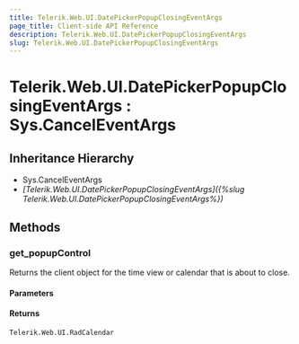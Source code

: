 ```yaml
---
title: Telerik.Web.UI.DatePickerPopupClosingEventArgs
page_title: Client-side API Reference
description: Telerik.Web.UI.DatePickerPopupClosingEventArgs
slug: Telerik.Web.UI.DatePickerPopupClosingEventArgs
---
```


# Telerik.Web.UI.DatePickerPopupClosingEventArgs : Sys.CancelEventArgs 

## Inheritance Hierarchy

* Sys.CancelEventArgs
* *[Telerik.Web.UI.DatePickerPopupClosingEventArgs]({%slug Telerik.Web.UI.DatePickerPopupClosingEventArgs%})*

## Methods

###  get_popupControl

Returns the client object for the time view or calendar that is about to close.

#### Parameters

#### Returns

`Telerik.Web.UI.RadCalendar` 


